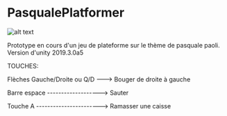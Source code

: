 ﻿# PasqualePlatformer

![alt text](https://nsa40.casimages.com/img/2019/05/07/190507093818631587.jpg)

Prototype en cours d'un jeu de plateforme sur le thème de pasquale paoli.
Version d'unity 2019.3.0a5

TOUCHES:

Flèches Gauche/Droite ou Q/D ---> Bouger de droite à gauche

Barre espace -------------------> Sauter

Touche A -----------------------> Ramasser une caisse

